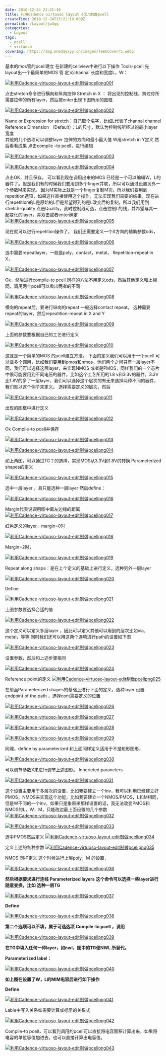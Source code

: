 ```yaml
---
date: 2010-12-24 21:21:10
title: 利用Cadence virtuoso layout edit制做pcell
createTime: 2010-12-24T13:21:10.000Z
permalink: /Layout/jw3qq
categories:
  - Layout
tags:
  - pcell
  - virtuoso
coverImg: https://img.onedayxyy.cn/images/TeekCover/5.webp
---
```


基本的mos管的pcell建立   在新建的cellview中进行以下操作   Tools-pcell   先layout出一个最简单的MOS 管   定义channal 长度和宽度L，W： 

[![利用Cadence-virtuoso-layout-edit制做pcellpng001](/public/2011/07/Cadence-virtuoso-layout-editpcellpng001.png)](/public/2011/07/Cadence-virtuoso-layout-editpcellpng001.png)   

点击stretch命令进行横向和纵向拉伸   Stretch in X ： 
将出现的控制线，跨过你所需要拉伸的所有layer，然后按enter出现下图所示的图框   

[![利用Cadence-virtuoso-layout-edit制做pcellpng002](/public/2011/07/Cadence-virtuoso-layout-editpcellpng002.png)](/public/2011/07/Cadence-virtuoso-layout-editpcellpng002.png) 

Name or Expression for stretch：自己取个名字，比如L代表了channal channel   Reference Dimension （Default）：L的尺寸，默认为控制线所经过的最小layer宽度   
其他的几个选项可以调整layer 拉伸的方向和最小最大值   W用stretch in Y定义   然后看看成果   点击compile –to pcell，进行编辑   

[![利用Cadence-virtuoso-layout-edit制做pcellpng003](/public/2011/07/Cadence-virtuoso-layout-editpcellpng003.png)](/public/2011/07/Cadence-virtuoso-layout-editpcellpng003.png)   

[![利用Cadence-virtuoso-layout-edit制做pcellpng004](/public/2011/07/Cadence-virtuoso-layout-editpcellpng004.png)](/public/2011/07/Cadence-virtuoso-layout-editpcellpng004.png)   

点击OK，并且保存。   可以看到现在调用出来的MOS 已经是一个可以编辑W，L的器件了。但是我们有的时候我们要用到多个finger并联，所以可以通过设置另外一个参数M来实现。   因为M实际上就是一个finger复制M次，所以我们要用到repetition选项，如果这样直接使用这个操作，无法实现我们需要的结果，现在进行repetition的L是原始的L但是希望得到的是L改变后的复制，所以我们用到stretch-qualify   点击Qualify，此时控制线可选，点击控制L的线，并希望与其一起变化的layer，并双击或者enter确定  
[![利用Cadence-virtuoso-layout-edit制做pcellpng005](/public/2011/07/Cadence-virtuoso-layout-editpcellpng005.png)](/public/2011/07/Cadence-virtuoso-layout-editpcellpng005.png)   

现在就可以进行repetition操作了。   我们还需要定义一个X方向的辅助参数ods，   

[![利用Cadence-virtuoso-layout-edit制做pcellpng006](/public/2011/07/Cadence-virtuoso-layout-editpcellpng006.png)](/public/2011/07/Cadence-virtuoso-layout-editpcellpng006.png)   

选中需要repeatlayer，一般是poly，contact，metal，   Repetition-repeat in X，   

[![利用Cadence-virtuoso-layout-edit制做pcellpng007](/public/2011/07/Cadence-virtuoso-layout-editpcellpng007.png)](/public/2011/07/Cadence-virtuoso-layout-editpcellpng007.png)   

Ok，然后进行compile-to pcell   同样的方法不用定义ods，然后其他定义和上相同，调用两个pcell可以看出两者的不同   

[![利用Cadence-virtuoso-layout-edit制做pcellpng008](/public/2011/07/Cadence-virtuoso-layout-editpcellpng008.png)](/public/2011/07/Cadence-virtuoso-layout-editpcellpng008.png)   

横向的repeat后，要进行纵向的repeat   一般选择contact repeat。   选种需要repeat的layer，然后repeatition-repeat in X and Y   

[![利用Cadence-virtuoso-layout-edit制做pcellpng009](/public/2011/07/Cadence-virtuoso-layout-editpcellpng009.png)](/public/2011/07/Cadence-virtuoso-layout-editpcellpng009.png)   

上面的参数要根据自己的工艺进行定义   

[![利用Cadence-virtuoso-layout-edit制做pcellpng010](/public/2011/07/Cadence-virtuoso-layout-editpcellpng010.png)](/public/2011/07/Cadence-virtuoso-layout-editpcellpng010.png)   

这就是一个简单的MOS 的pcell建立方法。   下面的定义我们可以用于一个pcell 可以做多个调用，比如我们要用到pmos和nmos，他们两个之间只有一层layer不同，我们可以选择这层layer，来实现NMOS 或者是PMOS，同样我们的一个芯片中很可能要用到不同电压的器件，比如这个工艺所用的1.8 v和3.3v的器件，3.3V比1.8V的多了一层layer，我们可以选择这个层次的有无来选择两种不同的器件，我们就以这个例子来定义。   选择需要定义的层次，然后   

[![利用Cadence-virtuoso-layout-edit制做pcellpng011](/public/2011/07/Cadence-virtuoso-layout-editpcellpng011.png)](/public/2011/07/Cadence-virtuoso-layout-editpcellpng011.png)   

出现的图框中进行定义   

[![利用Cadence-virtuoso-layout-edit制做pcellpng012](/public/2011/07/Cadence-virtuoso-layout-editpcellpng012.png)](/public/2011/07/Cadence-virtuoso-layout-editpcellpng012.png)   

Ok   Compile-to pcell并保存   

[![利用Cadence-virtuoso-layout-edit制做pcellpng013](/public/2011/07/Cadence-virtuoso-layout-editpcellpng013.png)](/public/2011/07/Cadence-virtuoso-layout-editpcellpng013.png)   

[![利用Cadence-virtuoso-layout-edit制做pcellpng014](/public/2011/07/Cadence-virtuoso-layout-editpcellpng014.png)](/public/2011/07/Cadence-virtuoso-layout-editpcellpng014.png)

如上两图，可以通过TG？的选择，实现MOS从3.3V到1.8V的转换   Parameterized shapes的定义   

[![利用Cadence-virtuoso-layout-edit制做pcellpng015](/public/2011/07/Cadence-virtuoso-layout-editpcellpng015.png)](/public/2011/07/Cadence-virtuoso-layout-editpcellpng015.png)   

选中一层layer ，且只能选种一层layer 然后define：   

[![利用Cadence-virtuoso-layout-edit制做pcellpng016](/public/2011/07/Cadence-virtuoso-layout-editpcellpng016.png)](/public/2011/07/Cadence-virtuoso-layout-editpcellpng016.png)   

Margin代表说调用图中离左边缘的距离   
[![利用Cadence-virtuoso-layout-edit制做pcellpng017](/public/2011/07/Cadence-virtuoso-layout-editpcellpng017.png)](/public/2011/07/Cadence-virtuoso-layout-editpcellpng017.png)   

红色定义的layer，margin=0时   

[![利用Cadence-virtuoso-layout-edit制做pcellpng018](/public/2011/07/Cadence-virtuoso-layout-editpcellpng018.png)](/public/2011/07/Cadence-virtuoso-layout-editpcellpng018.png)   

Margin=2时，   

[![利用Cadence-virtuoso-layout-edit制做pcellpng019](/public/2011/07/Cadence-virtuoso-layout-editpcellpng019.png)](/public/2011/07/Cadence-virtuoso-layout-editpcellpng019.png)   

Repeat along shape：是在上个定义的基础上进行定义，选种另外一层layer   

[![利用Cadence-virtuoso-layout-edit制做pcellpng020](/public/2011/07/Cadence-virtuoso-layout-editpcellpng020.png)](/public/2011/07/Cadence-virtuoso-layout-editpcellpng020.png)   

Define   

[![利用Cadence-virtuoso-layout-edit制做pcellpng021](/public/2011/07/Cadence-virtuoso-layout-editpcellpng021.png)](/public/2011/07/Cadence-virtuoso-layout-editpcellpng021.png)   

上图参数要选择合适的值   

[![利用Cadence-virtuoso-layout-edit制做pcellpng022](/public/2011/07/Cadence-virtuoso-layout-editpcellpng022.png)](/public/2011/07/Cadence-virtuoso-layout-editpcellpng022.png)   

这个定义可以定义多层layer ，因此可以定义其他可以用到的层次比如via，metal，等等   同时我们还可以用这两个选项进行path的设置如下图   

[![利用Cadence-virtuoso-layout-edit制做pcellpng023](/public/2011/07/Cadence-virtuoso-layout-editpcellpng023.png)](/public/2011/07/Cadence-virtuoso-layout-editpcellpng023.png)   

设置参数，然后和上述步骤相同   

[![利用Cadence-virtuoso-layout-edit制做pcellpng024](/public/2011/07/Cadence-virtuoso-layout-editpcellpng024.png)](/public/2011/07/Cadence-virtuoso-layout-editpcellpng024.png)   

Reference point的定义   [![利用Cadence-virtuoso-layout-edit制做pcellpng025](/public/2011/07/Cadence-virtuoso-layout-editpcellpng025.png)](/public/2011/07/Cadence-virtuoso-layout-editpcellpng025.png)   

在前面Parameterized shapes的基础上进行下面的定义，选种layer   设置endpoint of the path ，选择cont需要定义的位置   

[![利用Cadence-virtuoso-layout-edit制做pcellpng026](/public/2011/07/Cadence-virtuoso-layout-editpcellpng026.png)](/public/2011/07/Cadence-virtuoso-layout-editpcellpng026.png)   

[![利用Cadence-virtuoso-layout-edit制做pcellpng027](/public/2011/07/Cadence-virtuoso-layout-editpcellpng027.png)](/public/2011/07/Cadence-virtuoso-layout-editpcellpng027.png)   

[![利用Cadence-virtuoso-layout-edit制做pcellpng028](/public/2011/07/Cadence-virtuoso-layout-editpcellpng028.png)](/public/2011/07/Cadence-virtuoso-layout-editpcellpng028.png)   

[![利用Cadence-virtuoso-layout-edit制做pcellpng029](/public/2011/07/Cadence-virtuoso-layout-editpcellpng029.png)](/public/2011/07/Cadence-virtuoso-layout-editpcellpng029.png)   

同理，define by parameterized 和上面同样定义适用于不是矩形图形，   

[![利用Cadence-virtuoso-layout-edit制做pcellpng030](/public/2011/07/Cadence-virtuoso-layout-editpcellpng030.png)](/public/2011/07/Cadence-virtuoso-layout-editpcellpng030.png)   

可以调节参数X来进行调节上述图形。   Inherieted paraneters   

[![利用Cadence-virtuoso-layout-edit制做pcellpng031](/public/2011/07/Cadence-virtuoso-layout-editpcellpng031.png)](/public/2011/07/Cadence-virtuoso-layout-editpcellpng031.png) 

这个设置主要用于多层次的设置，比如我要建立一个inv，我可以利用已经建立好PMOS，NMOS来实现这个功能，比如我要建立一个NMOS/PMOS，L和M相同，但是W不同的一个inv，如果只是象原来那样设置的话，我无法改变PMOS和NMOS的L，W，M，只能改边最上面设置的几个参数   [![利用Cadence-virtuoso-layout-edit制做pcellpng032](/public/2011/07/Cadence-virtuoso-layout-editpcellpng032.png)](/public/2011/07/Cadence-virtuoso-layout-editpcellpng032.png)   

[![利用Cadence-virtuoso-layout-edit制做pcellpng033](/public/2011/07/Cadence-virtuoso-layout-editpcellpng033.png)](/public/2011/07/Cadence-virtuoso-layout-editpcellpng033.png) 

选中PMOS然后定义 [![利用Cadence-virtuoso-layout-edit制做pcellpng034](/public/2011/07/Cadence-virtuoso-layout-editpcellpng034.png)](/public/2011/07/Cadence-virtuoso-layout-editpcellpng034.png)   

定义上述的各种参数   [![利用Cadence-virtuoso-layout-edit制做pcellpng035](/public/2011/07/Cadence-virtuoso-layout-editpcellpng035.png)](/public/2011/07/Cadence-virtuoso-layout-editpcellpng035.png)

NMOS 同样定义   这个时候进行上层poly，M 的设置，   

[![利用Cadence-virtuoso-layout-edit制做pcellpng036](/public/2011/07/Cadence-virtuoso-layout-editpcellpng036.png)](/public/2011/07/Cadence-virtuoso-layout-editpcellpng036.png)   

**然后根据要求进行连线**   **Parameterized layers**   **这个命令可以选择一些layer进行随意变换，比如**   **选种一层TG**   

[![利用Cadence-virtuoso-layout-edit制做pcellpng037](/public/2011/07/Cadence-virtuoso-layout-editpcellpng037.png)](/public/2011/07/Cadence-virtuoso-layout-editpcellpng037.png)   

**Define**   

[![利用Cadence-virtuoso-layout-edit制做pcellpng038](/public/2011/07/Cadence-virtuoso-layout-editpcellpng038.png)](/public/2011/07/Cadence-virtuoso-layout-editpcellpng038.png)   

**第二个选项可以不填，属于可选选项**   **Compile-to pcell ，调用**   

[![利用Cadence-virtuoso-layout-edit制做pcellpng039](/public/2011/07/Cadence-virtuoso-layout-editpcellpng039.png)](/public/2011/07/Cadence-virtuoso-layout-editpcellpng039.png)   

**在TG中填入任何一种layer，如nwl，图中的TG便NWL 所替代。**   

**Parameterized label：**  

[![利用Cadence-virtuoso-layout-edit制做pcellpng040](/public/2011/07/Cadence-virtuoso-layout-editpcellpng040.png)](/public/2011/07/Cadence-virtuoso-layout-editpcellpng040.png)   

**如上图在设置了W，L的MIM电容后进行如下操作**   

**Define**   

[![利用Cadence-virtuoso-layout-edit制做pcellpng041](/public/2011/07/Cadence-virtuoso-layout-editpcellpng041.png)](/public/2011/07/Cadence-virtuoso-layout-editpcellpng041.png)   

Lable中写入关系如需要计算或标示的关系式   

[![利用Cadence-virtuoso-layout-edit制做pcellpng042](/public/2011/07/Cadence-virtuoso-layout-editpcellpng042.png)](/public/2011/07/Cadence-virtuoso-layout-editpcellpng042.png)   

Compile-to pcell，可以看到调用的pcell可以直接将电容面积计算出来，如果将电容的单位容值加进去，也可以直接计算出电容值。   

[![利用Cadence-virtuoso-layout-edit制做pcellpng043](/public/2011/07/Cadence-virtuoso-layout-editpcellpng043.png)](/public/2011/07/Cadence-virtuoso-layout-editpcellpng043.png)                                                                                                                                                                                

